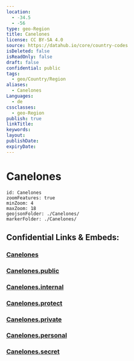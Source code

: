 ```yaml
---
location:
  - -34.5
  - -56
type: geo-Region
title: Canelones
license: CC BY-SA 4.0
source: https://datahub.io/core/country-codes
isDeleted: false
isReadOnly: false
draft: false
confidential: public
tags:
  - geo/Country/Region
aliases:
  - Canelones
Languages:
  - de
cssclasses:
  - geo-Region
publish: true
linkTitle:
keywords:
layout:
publishDate:
expiryDate:
---
```


# Canelones

```leaflet
id: Canelones
zoomFeatures: true 
minZoom: 4 
maxZoom: 18
geojsonFolder: ./Canelones/
markerFolder: ./Canelones/
```


## Confidential Links & Embeds: 

### [Canelones](/_Standards/Earth/Continent/America~South/Uruguay/departments~Uruguay/Canelones.md) 

### [Canelones.public](/_public/Earth/Continent/America~South/Uruguay/departments~Uruguay/Canelones.public.md) 

### [Canelones.internal](/_internal/Earth/Continent/America~South/Uruguay/departments~Uruguay/Canelones.internal.md) 

### [Canelones.protect](/_protect/Earth/Continent/America~South/Uruguay/departments~Uruguay/Canelones.protect.md) 

### [Canelones.private](/_private/Earth/Continent/America~South/Uruguay/departments~Uruguay/Canelones.private.md) 

### [Canelones.personal](/_personal/Earth/Continent/America~South/Uruguay/departments~Uruguay/Canelones.personal.md) 

### [Canelones.secret](/_secret/Earth/Continent/America~South/Uruguay/departments~Uruguay/Canelones.secret.md)

